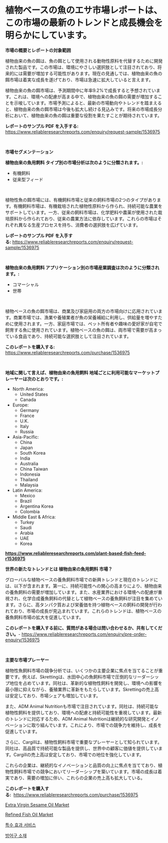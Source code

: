 <p><h1>植物ベースの魚のエサ市場レポートは、この市場の最新のトレンドと成長機会を明らかにしています。</h1></p><p><strong>市場の概要とレポートの対象範囲</strong></p>
<p><p>植物由来の魚の餌は、魚の餌として使用される動物性原料を代替するために開発された製品です。この市場は、環境にやさしい選択肢として注目されており、将来的には需要が増加する可能性があります。現在の見通しでは、植物由来の魚の餌市場は着実な成長を遂げており、市場は急速に拡大していると言えます。</p><p>植物由来の魚の餌市場は、予測期間中に年率9.2%で成長すると予想されています。これは、環境への配慮が高まる中で、植物由来の魚の餌の需要が増加することを示唆しています。市場予測によると、最新の市場動向やトレンドを踏まえると、植物由来の魚の餌市場は今後も拡大し続ける見込みです。将来の市場成長分析において、植物由来の魚の餌は重要な役割を果たすことが期待されています。</p></p>
<p><strong>レポートのサンプル PDF を入手する:</strong> <a href="https://www.reliableresearchreports.com/enquiry/request-sample/1536975">https://www.reliableresearchreports.com/enquiry/request-sample/1536975</a></p>
<p>&nbsp;</p>
<p><strong>市場セグメンテーション</strong></p>
<p><strong>植物由来の魚用飼料 タイプ別の市場分析は次のように分類されます。:</strong></p>
<p><ul><li>有機飼料</li><li>従来型フィード</li></ul></p>
<p>&nbsp;</p>
<p><p>植物性魚の餌市場には、有機飼料市場と従来の飼料市場の2つのタイプがあります。有機飼料市場は、有機栽培された植物性原料から作られ、持続可能な農業をサポートしています。一方、従来の飼料市場は、化学肥料や農薬が使用された栽培原料から作られており、従来の農業方法に依存しています。これらの市場はそれぞれ異なる生産プロセスを持ち、消費者の選択肢を広げています。</p></p>
<p><strong>レポートのサンプル PDF を入手する:</strong>&nbsp;<a href="https://www.reliableresearchreports.com/enquiry/request-sample/1536975">https://www.reliableresearchreports.com/enquiry/request-sample/1536975</a></p>
<p>&nbsp;</p>
<p><strong> 植物由来の魚用飼料 アプリケーション別の市場産業調査は次のように分類されます。:</strong></p>
<p><ul><li>コマーシャル</li><li>世帯</li></ul></p>
<p>&nbsp;</p>
<p><p>植物ベースの魚の餌市場は、商業及び家庭用の両方の市場向けに応用されています。商業市場では、漁業や養殖業者が魚の栄養補給に利用し、供給量を増やすために使用されます。一方、家庭市場では、ペット所有者や趣味の愛好家が自宅で飼育する魚に使用されています。植物ベースの魚の餌は、両市場で需要が高まっている食品であり、持続可能な選択肢として注目されています。</p></p>
<p><strong>このレポートを購入する:</strong>&nbsp; <a href="https://www.reliableresearchreports.com/purchase/1536975">https://www.reliableresearchreports.com/purchase/1536975</a></p>
<p>&nbsp;</p>
<p><strong>地域に関して言えば、植物由来の魚用飼料 地域ごとに利用可能なマーケットプレーヤーは次のとおりです。:</strong></p>
<p><ul>
    <li>
        North America:
        <ul>
            <li>United States</li>
            <li>Canada</li>
        </ul>
    </li>
    <li>
        Europe:
        <ul>
            <li>Germany</li>
            <li>France</li>
            <li>U.K.</li>
            <li>Italy</li>
            <li>Russia</li>
        </ul>
    </li>
    <li>
        Asia-Pacific:
        <ul>
            <li>China</li>
            <li>Japan</li>
            <li>South Korea</li>
            <li>India</li>
            <li>Australia</li>
            <li>China Taiwan</li>
            <li>Indonesia</li>
            <li>Thailand</li>
            <li>Malaysia</li>
        </ul>
    </li>
    <li>
        Latin America:
        <ul>
            <li>Mexico</li>
            <li>Brazil</li>
            <li>Argentina Korea</li>
            <li>Colombia</li>
        </ul>
    </li>
    <li>
        Middle East & Africa:
        <ul>
            <li>Turkey</li>
            <li>Saudi</li>
            <li>Arabia</li>
            <li>UAE</li>
            <li>Korea</li>
        </ul>
    </li>
    </ul></p>
<p><strong><a href="https://www.reliableresearchreports.com/plant-based-fish-feed-r1536975">https://www.reliableresearchreports.com/plant-based-fish-feed-r1536975</a></strong>&nbsp;</p>
<p><strong>世界の新たなトレンドとは 植物由来の魚用飼料 市場？</strong></p>
<p><p>グローバルな植物ベースの養魚飼料市場での新興トレンドと現在のトレンドには、以下が含まれます。第一に、持続可能性への関心の高まりにより、植物由来の養魚飼料の需要が増加しています。また、水産業界における環境への配慮が重視され、化学合成養魚飼料の代替として植物ベースの養魚飼料が注目を集めています。さらに、高タンパク質および栄養価を持つ植物ベースの飼料の開発が行われており、市場の成長が見込まれています。これらのトレンドは、植物ベースの養魚飼料市場の拡大を促進しています。</p></p>
<p><strong>このレポートを購入する前に、質問がある場合は問い合わせるか、共有してください。</strong>- <a href="https://www.reliableresearchreports.com/enquiry/pre-order-enquiry/1536975">https://www.reliableresearchreports.com/enquiry/pre-order-enquiry/1536975</a></p>
<p>&nbsp;</p>
<p><strong>主要な市場プレーヤー</strong></p>
<p><p>植物性魚飼料市場の競争分析では、いくつかの主要企業に焦点を当てることが重要です。例えば、Skrettingは、水田中心の魚飼料市場で圧倒的なリーダーシップ地位を占めています。同社は、革新的な植物性飼料を開発し、環境への影響を最小限に抑えながら、養殖業界に革新をもたらしています。Skrettingの売上高は安定しており、市場シェアも増加しています。</p><p>また、ADM Animal Nutritionも市場で注目されています。同社は、持続可能な植物性飼料を提供しており、環境への配慮と持続可能性を重視しています。最新のトレンドに対応するため、ADM Animal Nutritionは継続的な研究開発とイノベーションに取り組んでいます。これにより、市場での競争力を維持し、成長を促進しています。</p><p>さらに、Cargillは、植物性飼料市場で重要なプレーヤーとして知られています。同社は、高品質で持続可能な製品を提供し、世界中の顧客に価値を提供しています。Cargillの売上高は安定しており、市場での地位を強化しています。</p><p>これらの企業は、継続的なイノベーションと品質の向上に焦点を当てており、植物性飼料市場での競争においてリーダーシップを築いています。市場の成長は着実であり、需要の増加に伴い、これらの企業の売上高も拡大している。</p></p>
<p><strong>このレポートを購入する:</strong>&nbsp;&nbsp;<a href="https://www.reliableresearchreports.com/purchase/1536975">https://www.reliableresearchreports.com/purchase/1536975</a></p>
<p><p><a href="https://github.com/pjcfca/Market-Research-Report-List-2/blob/main/extra-virgin-sesame-oil-market.md">Extra Virgin Sesame Oil Market</a></p><p><a href="https://github.com/johnbach50/Market-Research-Report-List-2/blob/main/refined-fish-oil-market.md">Refined Fish Oil Market</a></p><p><a href="https://github.com/Elenrrera7685/Market-Research-Report-List-1/blob/main/166266617081.md">특수 효과 서비스</a></p><p><a href="https://github.com/vsn7qpua81q/Market-Research-Report-List-1/blob/main/612274617080.md">방어구 소재</a></p></p>